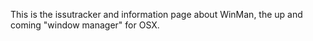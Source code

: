 This is the issutracker and information page about WinMan, the up and coming "window manager" for OSX.
